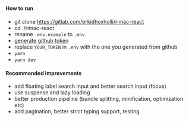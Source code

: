 #####

#### How to run

-   git clone https://gitlab.com/erkidhoxholli/rimac-react
-   cd ./rimac-react
-   rename `.env.example` to `.env`
-   [generate github token](https://docs.github.com/en/github/authenticating-to-github/creating-a-personal-access-token)
-   replace `YOUR_TOKEN` in `.env` with the one you generated from github
-   `yarn`
-   `yarn dev`

#### Recommended improvements

-   add floating label search input and better search input (focus)
-   use suspense and lazy loading
-   better production pipeline (bundle splitting, minification, optimization etc)
-   add pagination, better strict typing support, testing

